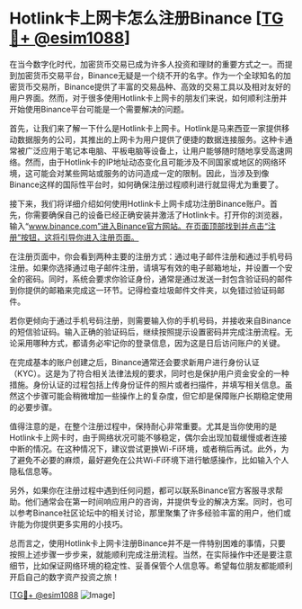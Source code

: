 # Hotlink卡上网卡怎么注册Binance [[TG💪+ @esim1088](https://t.me/s/esim1088)]

在当今数字化时代，加密货币交易已成为许多人投资和理财的重要方式之一。而提到加密货币交易平台，Binance无疑是一个绕不开的名字。作为一个全球知名的加密货币交易所，Binance提供了丰富的交易品种、高效的交易工具以及相对友好的用户界面。然而，对于很多使用Hotlink卡上网卡的朋友们来说，如何顺利注册并开始使用Binance平台可能是一个需要解决的问题。

首先，让我们来了解一下什么是Hotlink卡上网卡。Hotlink是马来西亚一家提供移动数据服务的公司，其推出的上网卡为用户提供了便捷的数据连接服务。这种卡通常被广泛应用于笔记本电脑、平板电脑等设备上，让用户能够随时随地享受高速网络。然而，由于Hotlink卡的IP地址动态变化且可能涉及不同国家或地区的网络环境，这可能会对某些网站或服务的访问造成一定的限制。因此，当涉及到像Binance这样的国际性平台时，如何确保注册过程顺利进行就显得尤为重要了。

接下来，我们将详细介绍如何使用Hotlink卡上网卡成功注册Binance账户。首先，你需要确保自己的设备已经正确安装并激活了Hotlink卡。打开你的浏览器，输入“www.binance.com”进入Binance官方网站。在页面顶部找到并点击“注册”按钮，这将引导你进入注册页面。

在注册页面中，你会看到两种主要的注册方式：通过电子邮件注册和通过手机号码注册。如果你选择通过电子邮件注册，请填写有效的电子邮箱地址，并设置一个安全的密码。同时，系统会要求你验证身份，通常是通过发送一封包含验证码的邮件到你提供的邮箱来完成这一环节。记得检查垃圾邮件文件夹，以免错过验证码邮件。

若你更倾向于通过手机号码注册，则需要输入你的手机号码，并接收来自Binance的短信验证码。输入正确的验证码后，继续按照提示设置密码并完成注册流程。无论采用哪种方式，都请务必牢记你的登录信息，因为这是日后访问账户的关键。

在完成基本的账户创建之后，Binance通常还会要求新用户进行身份认证（KYC）。这是为了符合相关法律法规的要求，同时也是保护用户资金安全的一种措施。身份认证的过程包括上传身份证件的照片或者扫描件，并填写相关信息。虽然这个步骤可能会稍微增加一些操作上的复杂度，但它却是保障账户长期稳定使用的必要步骤。

值得注意的是，在整个注册过程中，保持耐心非常重要。尤其是当你使用的是Hotlink卡上网卡时，由于网络状况可能不够稳定，偶尔会出现加载缓慢或者连接中断的情况。在这种情况下，建议尝试更换Wi-Fi环境，或者稍后再试。此外，为了避免不必要的麻烦，最好避免在公共Wi-Fi环境下进行敏感操作，比如输入个人隐私信息等。

另外，如果你在注册过程中遇到任何问题，都可以联系Binance官方客服寻求帮助。他们通常会在第一时间响应用户的咨询，并提供专业的解决方案。同时，也可以参考Binance社区论坛中的相关讨论，那里聚集了许多经验丰富的用户，他们或许能为你提供更多实用的小技巧。

总而言之，使用Hotlink卡上网卡注册Binance并不是一件特别困难的事情，只要按照上述步骤一步步来，就能顺利完成注册流程。当然，在实际操作中还是要注意细节，比如保证网络环境的稳定性、妥善保管个人信息等。希望每位朋友都能顺利开启自己的数字资产投资之旅！

[[TG💪+ @esim1088](https://t.me/s/esim1088) ![Image](https://i.postimg.cc/4NQfJmqS/Snipaste-2025-05-13-00-14-12.png)]